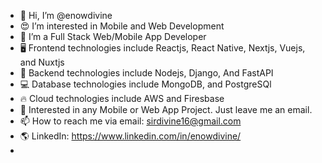 - 👋 Hi, I’m @enowdivine
- 😍 I’m interested in Mobile and Web Development
- 🌱 I’m a Full Stack Web/Mobile App Developer
- 🖥️ Frontend technologies include Reactjs, React Native, Nextjs, Vuejs, and Nuxtjs
- 💞️ Backend technologies include Nodejs, Django, And FastAPI
- 💻 Database technologies include MongoDB, and PostgreSQl
- 🔥 Cloud technologies include AWS and Firesbase
- 👀 Interested in any Mobile or Web App Project. Just leave me an  email.
- 📫 How to reach me via email: sirdivine16@gmail.com
- 🌎 LinkedIn: https://www.linkedin.com/in/enowdivine/
- 

<!---
enowdivine/enowdivine is a ✨ special ✨ repository because its `README.md` (this file) appears on your GitHub profile.
You can click the Preview link to take a look at your changes.
--->
